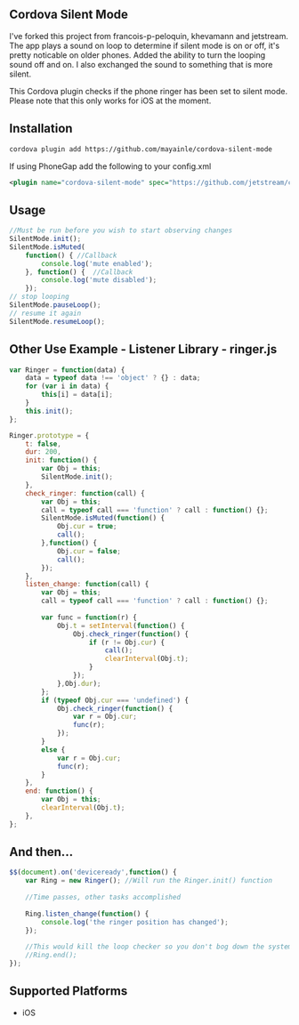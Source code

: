 ## Cordova Silent Mode

I've forked this project from francois-p-peloquin, khevamann and jetstream. The app plays a sound on loop to determine if silent mode is on or off, it's pretty noticable on older phones.  Added the ability to turn the looping sound off and on. I also exchanged the sound to something that is more silent.

This Cordova plugin checks if the phone ringer has been set to silent mode. Please note that this only works for iOS at the moment.

## Installation

```bash
cordova plugin add https://github.com/mayainle/cordova-silent-mode
```
If using PhoneGap add the following to your config.xml
```xml
<plugin name="cordova-silent-mode" spec="https://github.com/jetstream/cordova-silent-mode" />
```

## Usage

```js
//Must be run before you wish to start observing changes
SilentMode.init();
SilentMode.isMuted(
	function() { //Callback
		console.log('mute enabled'); 
	}, function() {  //Callback
		console.log('mute disabled'); 
	});
// stop looping
SilentMode.pauseLoop();
// resume it again
SilentMode.resumeLoop();
```

## Other Use Example - Listener Library - ringer.js

```js
var Ringer = function(data) {
	data = typeof data !== 'object' ? {} : data;
	for (var i in data) {
		this[i] = data[i];
	}
	this.init();
};

Ringer.prototype = {
	t: false,
	dur: 200,
	init: function() {
		var Obj = this;
		SilentMode.init();
	},
	check_ringer: function(call) {
		var Obj = this;
		call = typeof call === 'function' ? call : function() {};
		SilentMode.isMuted(function() {
			Obj.cur = true;
			call();
    	},function() {
    		Obj.cur = false;
			call();
    	});
	},
	listen_change: function(call) {
		var Obj = this;
		call = typeof call === 'function' ? call : function() {};
		
		var func = function(r) {
			Obj.t = setInterval(function() {
				Obj.check_ringer(function() {
					if (r != Obj.cur) {
						call();
						clearInterval(Obj.t);
					}
				});
			},Obj.dur);
		};
		if (typeof Obj.cur === 'undefined') {
			Obj.check_ringer(function() {
				var r = Obj.cur;
				func(r);
			});
		}
		else {
			var r = Obj.cur;
			func(r);
		}
	},
	end: function() {
		var Obj = this;
		clearInterval(Obj.t);
	},
};
```
## And then...

```js
$$(document).on('deviceready',function() {
	var Ring = new Ringer(); //Will run the Ringer.init() function
	
	//Time passes, other tasks accomplished
	
	Ring.listen_change(function() {
		console.log('the ringer position has changed');
	});
	
	//This would kill the loop checker so you don't bog down the system
	//Ring.end(); 
});
```

## Supported Platforms

- iOS
